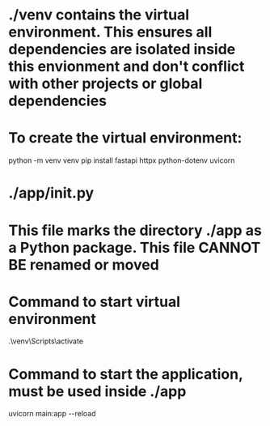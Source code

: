 # ./venv contains the virtual environment. This ensures all dependencies are isolated inside this envionment and don't conflict with other projects or global dependencies
# To create the virtual environment:
python -m venv venv
pip install fastapi httpx python-dotenv uvicorn

# ./app/__init__.py
# This file marks the directory ./app as a Python package. This file CANNOT BE renamed or moved

# Command to start virtual environment
.\venv\Scripts\activate

# Command to start the application, must be used inside ./app
uvicorn main:app --reload